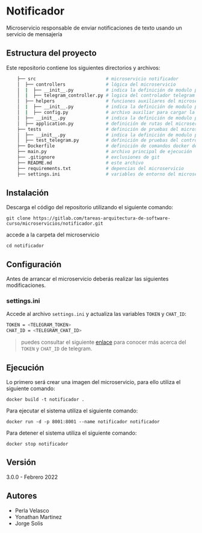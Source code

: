 # Notificador

Microservicio responsable de enviar notificaciones de texto usando un servicio de mensajería

## Estructura del proyecto

Este repositorio contiene los siguientes directorios y archivos:

```bash
    ├── src                          # microservicio notificador
    │  ├── controllers               # lógica del microservicio 
    │  |  ├── __init__.py            # indica la definición de modulo python
    │  |  ├── telegram_controller.py # logica del controlador telegram
    │  ├── helpers                   # funciones auxiliares del microservicio
    │  |  ├── __init__.py            # indica la definición de modulo python
    │  |  ├── config.py              # archivo auxiliar para cargar la configuración
    │  ├── __init__.py               # indica la definición de modulo python
    │  ├── application.py            # definición de rutas del microservicio
    ├── tests                        # definición de pruebas del microservicio
    │  ├── __init__.py               # indica la definición de modulo python
    │  ├── test_telegram.py          # definición de pruebas del controlador telegram
    ├── Dockerfile                   # definición de comandos docker del microservicio 
    ├── main.py                      # archivo principal de ejecución
    ├── .gitignore                   # exclusiones de git
    ├── README.md                    # este archivo
    ├── requirements.txt             # depencias del microservicio
    ├── settings.ini                 # variables de entorno del microservicio
```

## Instalación

Descarga el código del repositorio utilizando el siguiente comando:

`git clone https://gitlab.com/tareas-arquitectura-de-software-curso/microservicios/notificador.git`

accede a la carpeta del microservicio

`cd notificador`

## Configuración

Antes de arrancar el microservicio deberás realizar las siguientes modificaciones. 

### settings.ini

Accede al archivo `settings.ini` y actualiza las variables `TOKEN` y `CHAT_ID`:

```bash
TOKEN = <TELEGRAM_TOKEN>
CHAT_ID = <TELEGRAM_CHAT_ID>
```

> puedes consultar el siguiente [enlace](https://medium.com/@goyoregalado/bots-de-telegram-en-python-134b964fcdf7) 
> para conocer más acerca del `TOKEN` y `CHAT_ID` de telegram.

## Ejecución

Lo primero será crear una imagen del microservicio, para ello utiliza el siguiente comando:

`docker build -t notificador .`

Para ejecutar el sistema utiliza el siguiente comando:

`docker run -d -p 8001:8001 --name notificador notificador`

Para detener el sistema utiliza el siguiente comando:

`docker stop notificador`

## Versión

3.0.0 - Febrero 2022

## Autores

- Perla Velasco
- Yonathan Martinez
- Jorge Solis